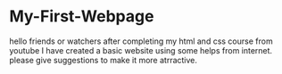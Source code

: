 # My-First-Webpage
hello friends or watchers
after completing my html and css course from youtube 
I have created a basic website using some helps from internet.
please give suggestions to make it more atrractive.
